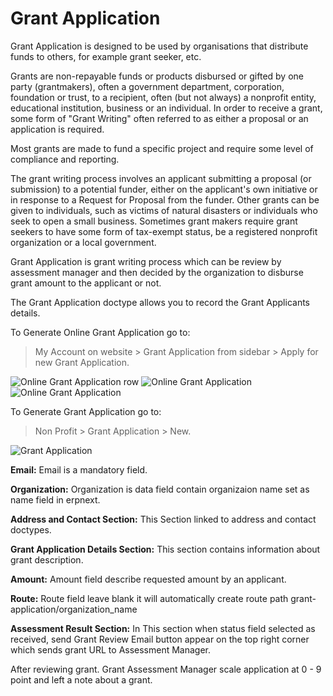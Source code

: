 <!-- add-breadcrumbs -->
# Grant Application

Grant Application is designed to be used by organisations that distribute funds to others, for example grant seeker, etc.

Grants are non-repayable funds or products disbursed or gifted by one party (grantmakers), often a government department, corporation, foundation or trust, to a recipient, often (but not always) a nonprofit entity, educational institution, business or an individual. In order to receive a grant, some form of "Grant Writing" often referred to as either a proposal or an application is required.

Most grants are made to fund a specific project and require some level of compliance and reporting.

The grant writing process involves an applicant submitting a proposal (or submission) to a potential funder, either on the applicant's own initiative or in response to a Request for Proposal from the funder. Other grants can be given to individuals, such as victims of natural disasters or individuals who seek to open a small business. Sometimes grant makers require grant seekers to have some form of tax-exempt status, be a registered nonprofit organization or a local government.

Grant Application is grant writing process which can be review by assessment manager and then decided by the organization to disburse grant amount to the applicant or not.

The Grant Application doctype allows you to record the Grant Applicants details.

To Generate Online Grant Application go to:

> My Account on website > Grant Application from sidebar > Apply for new Grant Application.


<img class="screenshot" alt="Online Grant Application row" src="{{docs_base_url}}/v12/assets/img/non_profit/grant_application/grant_application_row.png">

<img class="screenshot" alt="Online Grant Application" src="{{docs_base_url}}/v12/assets/img/non_profit/grant_application/online_grant_application_1.png">

<img class="screenshot" alt="Online Grant Application" src="{{docs_base_url}}/v12/assets/img/non_profit/grant_application/grant_portal.png">


To Generate Grant Application go to:

> Non Profit > Grant Application > New.


<img class="screenshot" alt="Grant Application" src="{{docs_base_url}}/v12/assets/img/non_profit/grant_application/grant_application.png">


**Email:** Email is a mandatory field.

**Organization:** Organization is data field contain organizaion name set as name field in erpnext.


**Address and Contact Section:** This Section linked to address and contact doctypes.

**Grant Application Details Section:** This section contains information about grant description.

**Amount:** Amount field describe requested amount by an applicant.

**Route:** Route field leave blank it will automatically create route path grant-application/organization_name

**Assessment Result Section:** In This section when status field selected as received, send Grant Review Email button appear on the top right corner which sends grant URL to Assessment Manager.

After reviewing grant. Grant Assessment Manager scale application at 0 - 9 point and left a note about a grant.
